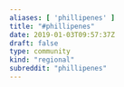 ```yaml
---
aliases: [ 'phillipenes' ]
title: "#phillipenes"
date: 2019-01-03T09:57:37Z
draft: false
type: community
kind: "regional"
subreddit: "phillipenes"
---
```

